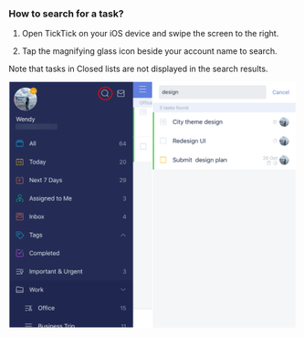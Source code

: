 ### How to search for a task?

1. Open TickTick on your iOS device and swipe the screen to the right.

2. Tap the magnifying glass icon beside your account name to search.

Note that tasks in Closed lists are not displayed in the search results.

![](../ios/4.3/4.3.15.png)
